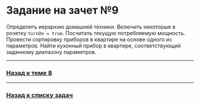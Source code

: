# Задание на зачет №9

Определить иерархию домашней техники.
Включить некоторые в розетку `turnOn = true`.
Посчитать текущую потребляемую мощность.
Провести сортировку приборов в квартире на основе одного из параметров.
Найти кухонный прибор в квартире, соответствующий заданному диапазону параметров.

---

### [Назад к теме 8](../../unit_08/README.md)

---

### [Назад к списку задач](./README.md)
